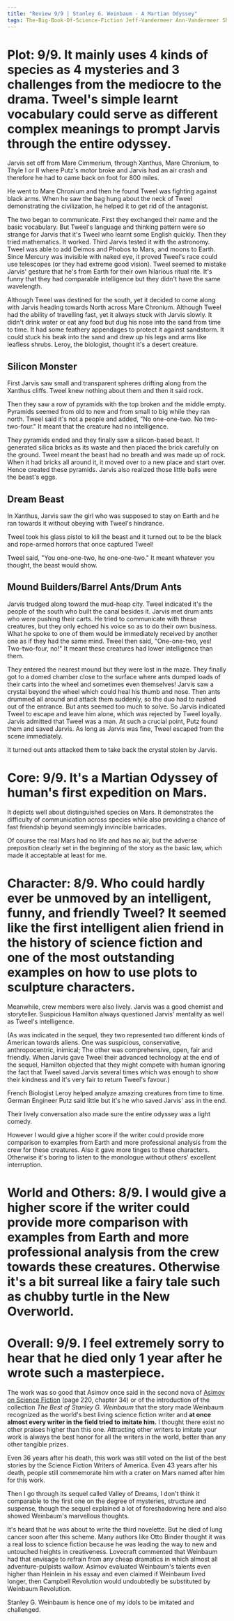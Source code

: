 ```yaml
---
title: "Review 9/9 | Stanley G. Weinbaum - A Martian Odyssey"
tags: The-Big-Book-Of-Science-Fiction Jeff-Vandermeer Ann-Vandermeer Short-Story Novelette Science-Fiction 1902-1935 1934
---
```


# Plot: 9/9. It mainly uses 4 kinds of species as 4 mysteries and 3 challenges from the mediocre to the drama. Tweel's simple learnt vocabulary could serve as different complex meanings to prompt  Jarvis through the entire odyssey.
Jarvis set off from Mare Cimmerium, through Xanthus, Mare Chronium, to Thyle I or II where Putz's motor broke and Jarvis had an air crash and therefore he had to came back on foot for 800 miles.

He went to Mare Chronium and then he found Tweel was fighting against black arms. When he saw the bag hung about the neck of Tweel demonstrating the civilization, he helped it to get rid of the antagonist. 

The two began to communicate. First they exchanged their name and the basic vocabulary. But Tweel's language and thinking pattern were so strange for Jarvis that it's Tweel who learnt some English quickly. Then they tried mathematics. It worked. Third Jarvis tested it with the astronomy. Tweel was able to add Deimos and Phobos to Mars, and moons to Earth. Since Mercury was invisible with naked eye, it proved Tweel's race could use telescopes (or they had extreme good vision). Tweel seemed to mistake Jarvis' gesture that he's from Earth for their own hilarious ritual rite. It's funny that they had comparable intelligence but they didn't have the same wavelength.

Although Tweel was destined for the south, yet it decided to come along with Jarvis heading towards North across Mare Chronium. Although Tweel had the ability of travelling fast, yet it always stuck with Jarvis slowly. It didn't drink water or eat any food but dug his nose into the sand from time to time. It had some feathery appendages to protect it against sandstorm. It could stuck his beak into the sand and drew up his legs and arms like leafless shrubs. Leroy, the biologist, thought it's a desert creature. 

## Silicon Monster
First Jarvis saw small and transparent spheres drifting along from the Xanthus cliffs. Tweel knew nothing about them and then it said rock.

Then they saw a row of pyramids with the top broken and the middle empty. Pyramids seemed from old to new and from small to big while they ran north. Tweel said it's not a people and added, "No one-one-two. No two-two-four." It meant that the creature had no intelligence.

They pyramids ended and they finally saw a silicon-based beast. It generated silica bricks as its waste and then placed the brick carefully on the ground. Tweel meant the beast had no breath and was made up of rock. When it had bricks all around it, it moved over to a new place and start over. Hence created these pyramids. Jarvis also realized those little balls were the beast's eggs.


## Dream Beast
In Xanthus, Jarvis saw the girl who was supposed to stay on Earth and he ran towards it without obeying with Tweel's hindrance.

Tweel took his glass pistol to kill the beast and it turned out to be the black and rope-armed horrors that once captured Tweel!

Tweel said, "You one-one-two, he one-one-two." It meant whatever you thought, the beast would show. 

## Mound Builders/Barrel Ants/Drum Ants
Jarvis trudged along toward the mud-heap city. Tweel indicated it's the people of the south who built the canal besides it. Jarvis met drum ants who were pushing their carts. He tried to communicate with these creatures, but they only echoed his voice so as to do their own business. What he spoke to one of them would be immediately received by another one as if they had the same mind. Tweel then said, "One-one-two, yes! Two-two-four, no!" It meant these creatures had lower intelligence than them.

They entered the nearest mound but they were lost in the maze. They finally got to a domed chamber close to the surface where ants dumped loads of their carts into the wheel and sometimes even themselves! Jarvis saw a crystal beyond the wheel which could heal his thumb and nose. Then ants drummed all around and attack them suddenly, so the duo had to rushed out of the entrance. But ants seemed too much to solve. So Jarvis indicated Tweel to escape and leave him alone, which was rejected by Tweel loyally. Jarvis admitted that Tweel was a man. At such a crucial point, Putz found them and saved Jarvis. As long as Jarvis was fine, Tweel escaped from the scene immediately. 

It turned out ants attacked them to take back the crystal stolen by Jarvis.

# Core: 9/9. It's a Martian Odyssey of human's first expedition on Mars.
It depicts well about distinguished species on Mars. It demonstrates the difficulty of communication across species while also providing a chance of fast friendship beyond seemingly invincible barricades. 

Of course the real Mars had no life and has no air, but the adverse preposition clearly set in the beginning of the story as the basic law, which made it acceptable at least for me.



# Character: 8/9. Who could hardly ever be unmoved by an intelligent, funny, and friendly Tweel? It seemed like the first intelligent alien friend in the history of science fiction and one of the most outstanding examples on how to use plots to sculpture characters.
Meanwhile, crew members were also lively. Jarvis was a good chemist and storyteller. Suspicious Hamilton always questioned Jarvis' mentality as well as Tweel's intelligence.

(As was indicated in the sequel, they two represented two different kinds of American towards aliens. One was suspicious,  conservative, anthropocentric, inimical; The other was comprehensive, open, fair and friendly. When Jarvis gave Tweel their advanced technology at the end of the sequel, Hamilton objected that they might compete with human ignoring the fact that Tweel saved Jarvis several times which was enough to show their kindness and it's very fair to return Tweel's favour.)

French Biologist Leroy helped analyze amazing creatures from time to time. German Engineer Putz said little but it's he who saved Jarvis' ass in the end. 

Their lively conversation also made sure the entire odyssey was a light comedy. 

However I would give a higher score if the writer could provide more comparison to examples from Earth and more professional analysis from the crew for these creatures. Also it gave more tinges to these characters. Otherwise it's boring to listen to the monologue without others' excellent interruption.

# World and Others: 8/9. I would give a higher score if the writer could provide more comparison with examples from Earth and more professional analysis from the crew towards these creatures. Otherwise it's a bit surreal like a fairy tale such as chubby turtle in the New Overworld.



# Overall: 9/9. I feel extremely sorry to hear that he died only 1 year after he wrote such a masterpiece.
The work was so good that Asimov once said in the second nova of [Asimov on Science Fiction](https://archive.org/details/asimovonsciencef0000asim/page/220) (page 220, chapter 34) or of the introduction of the collection *The Best of Stanley G. Weinbaum* that the story made Weinbaum recognized as the world's best living science fiction writer and **at once almost every writer in the field tried to imitate him.** I thought there exist no other praises higher than this one. Attracting other writers to imitate your work is always the best honor for all the writers in the world, better than any other tangible prizes.

Even 36 years after his death, this work was still voted on the list of the best stories by the Science Fiction Writers of America. Even 43 years after his death, people still commemorate him with a crater on Mars named after him for this work.

Then I go through its sequel called Valley of Dreams, I don't think it comparable to the first one on the degree of mysteries, structure and suspense, though the sequel explained a lot of foreshadowing here and also showed Weinbaum's marvellous thoughts. 

It's heard that he was about to write the third novelette. But he died of lung cancer soon after this scheme. Many authors like Otto Binder thought it was a real loss to science fiction because he was leading the way to new and untouched heights in creativeness. Lovecraft commented that Weinbaum had that envisage to refrain from any cheap dramatics in which almost all adventure-pulpists wallow. Asimov evaluated Weinbaum's talents even higher than Heinlein in his essay and even claimed if Weinbaum lived longer, then Campbell Revolution would undoubtedly be substituted by Weinbaum Revolution.

Stanley G. Weinbaum is hence one of my idols to be imitated and challenged.
